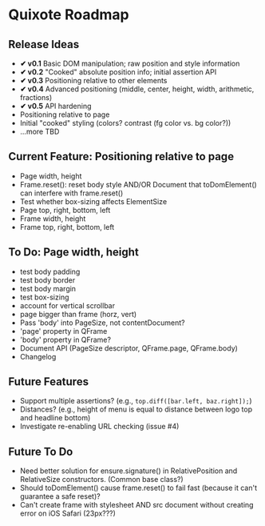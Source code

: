 # Quixote Roadmap

## Release Ideas

* **✔ v0.1** Basic DOM manipulation; raw position and style information
* **✔ v0.2** "Cooked" absolute position info; initial assertion API
* **✔ v0.3** Positioning relative to other elements
* **✔ v0.4** Advanced positioning (middle, center, height, width, arithmetic, fractions)
* **✔ v0.5** API hardening
* Positioning relative to page
* Initial "cooked" styling (colors? contrast (fg color vs. bg color?))
* ...more TBD


## Current Feature: Positioning relative to page

* Page width, height
* Frame.reset(): reset body style AND/OR Document that toDomElement() can interfere with frame.reset()
* Test whether box-sizing affects ElementSize
* Page top, right, bottom, left
* Frame width, height
* Frame top, right, bottom, left


## To Do: Page width, height

* test body padding
* test body border
* test body margin
* test box-sizing
* account for vertical scrollbar
* page bigger than frame (horz, vert)
* Pass 'body' into PageSize, not contentDocument?
* 'page' property in QFrame
* 'body' property in QFrame?
* Document API (PageSize descriptor, QFrame.page, QFrame.body)
* Changelog


## Future Features

* Support multiple assertions? (e.g., `top.diff([bar.left, baz.right]);`)
* Distances? (e.g., height of menu is equal to distance between logo top and headline bottom)
* Investigate re-enabling URL checking (issue #4)


## Future To Do

* Need better solution for ensure.signature() in RelativePosition and RelativeSize constructors. (Common base class?)
* Should toDomElement() cause frame.reset() to fail fast (because it can't guarantee a safe reset)?
* Can't create frame with stylesheet AND src document without creating error on iOS Safari (23px???)